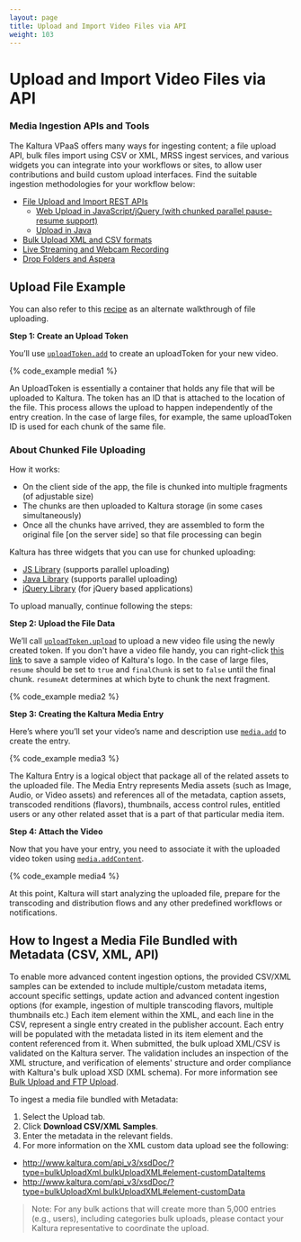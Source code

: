 ```yaml
---
layout: page
title: Upload and Import Video Files via API
weight: 103
---
```


# Upload and Import Video Files via API 

### Media Ingestion APIs and Tools  

The Kaltura VPaaS offers many ways for ingesting content; a file upload API, bulk files import using CSV or XML, MRSS ingest services, and various widgets you can integrate into your workflows or sites, to allow user contributions and build custom upload interfaces.
Find the suitable ingestion methodologies for your workflow below:

* [File Upload and Import REST APIs](https://developer.kaltura.com/workflows/Ingest_and_Upload_Media)
  * [Web Upload in JavaScript/jQuery (with chunked parallel pause-resume support)](https://github.com/kaltura/chunked-file-upload-jquery)
  * [Upload in Java](https://github.com/kaltura/Sample-Kaltura-Chunked-Upload-Java)
* [Bulk Upload XML and CSV formats](/api-docs/Ingest_and_Upload_Media/Bulk-Content-Ingestion.html)
* [Live Streaming and Webcam Recording](https://developer.kaltura.com/workflows/Live_Stream_and_Broadcast)
* [Drop Folders and Aspera](https://knowledge.kaltura.com/node/737)

## Upload File Example

You can also refer to this [recipe](https://developer.kaltura.org/recipes/upload) as an alternate walkthrough of file uploading.

**Step 1: Create an Upload Token**

You’ll use [`uploadToken.add`](https://developer.kaltura.com/console/service/uploadToken/action/add) to create an uploadToken for your new video.

{% code_example media1 %}
&nbsp;

An UploadToken is essentially a container that holds any file that will be uploaded to Kaltura. The token has an ID that is attached to the location of the file.  This process allows the upload to happen independently of the entry creation. In the case of large files, for example, the same uploadToken ID is used for each chunk of the same file.

### About Chunked File Uploading

How it works: 
- On the client side of the app, the file is chunked into multiple fragments (of adjustable size)
- The chunks are then uploaded to Kaltura storage (in some cases simultaneously)
- Once all the chunks have arrived, they are assembled to form the original file [on the server side] so that file processing can begin

Kaltura has three widgets that you can use for chunked uploading:
- [JS Library](https://github.com/kaltura/kaltura-parallel-upload-resumablejs) (supports parallel uploading)
- [Java Library](https://github.com/kaltura/Sample-Kaltura-Chunked-Upload-Java) (supports parallel uploading)
- [jQuery Library](https://github.com/kaltura/chunked-file-upload-jquery) (for jQuery based applications)

To upload manually, continue following the steps: 

**Step 2: Upload the File Data**

We’ll call [`uploadToken.upload`](https://developer.kaltura.com/console/service/uploadToken/action/upload) to upload a new video file using the newly created token. If you don't have a video file handy, you can right-click [this link](http://cfvod.kaltura.com/pd/p/811441/sp/81144100/serveFlavor/entryId/1_2bjlk7qb/v/2/flavorId/1_d1ft34uv/fileName/Kaltura_Logo_Animation.flv/name/a.flv) to save a sample video of Kaltura's logo. In the case of large files, `resume` should be set to `true` and `finalChunk` is set to `false` until the final chunk. `resumeAt` determines at which byte to chunk the next fragment. 

{% code_example media2 %}
&nbsp;

**Step 3: Creating the Kaltura Media Entry**

Here’s where you’ll set your video’s name and description use [`media.add`](https://developer.kaltura.com/console/service/media/action/add) to create the entry.

{% code_example media3 %}
&nbsp;

The Kaltura Entry is a logical object that package all of the related assets to the uploaded file. The Media Entry represents Media assets (such as Image, Audio, or Video assets) and references all of the metadata, caption assets, transcoded renditions (flavors), thumbnails, access control rules, entitled users or any other related asset that is a part of that particular media item.


**Step 4: Attach the Video**

Now that you have your entry, you need to associate it with the uploaded video token using [`media.addContent`](https://developer.kaltura.com/console/service/media/action/addContent). 

{% code_example media4 %}
&nbsp;

At this point, Kaltura will start analyzing the uploaded file, prepare for the transcoding and distribution flows and any other predefined workflows or notifications.



## How to Ingest a Media File Bundled with Metadata (CSV, XML, API)

To enable more advanced content ingestion options, the provided CSV/XML samples can be extended to include multiple/custom metadata items, account specific settings, update action and advanced content ingestion options (for example, ingestion of multiple transcoding flavors, multiple thumbnails etc.) Each item element within the XML, and each line in the CSV, represent a single entry created in the publisher account. Each entry will be populated with the metadata listed in its item element and the content referenced from it. When submitted, the bulk upload XML/CSV is validated on the Kaltura server. The validation includes an inspection of the XML structure, and verification of elements' structure and order compliance with Kaltura's bulk upload XSD (XML schema). For more information see <a href="http://knowledge.kaltura.com/faq/what-bulk-upload-and-ftp-content-ingestion" target="_blank" title="What is bulk and FTP upload">Bulk Upload and FTP Upload</a>.

To ingest a media file bundled with Metadata:

1.  Select the Upload tab.
2.  Click **Download CSV/XML Samples**.
3.  Enter the metadata in the relevant fields.
4.  For more information on the XML custom data upload see the following:

* http://www.kaltura.com/api_v3/xsdDoc/?type=bulkUploadXml.bulkUploadXML#element-customDataItems
* http://www.kaltura.com/api_v3/xsdDoc/?type=bulkUploadXml.bulkUploadXML#element-customData


>Note: For any bulk actions that will create more than 5,000 entries (e.g., users), including categories bulk uploads, please contact your Kaltura representative to coordinate the upload.